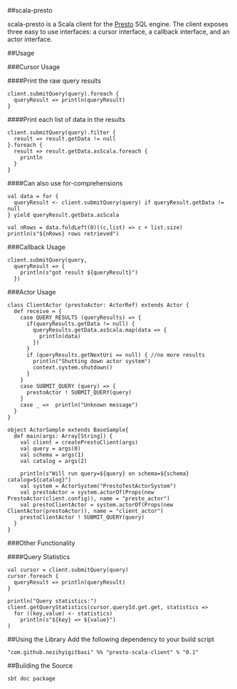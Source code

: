 ##scala-presto

scala-presto is a Scala client for the [Presto](http://prestodb.io/) SQL engine. The client exposes three easy to use interfaces: a cursor interface,
a callback interface, and an actor interface.

##Usage

###Cursor Usage

####Print the raw query results
```
client.submitQuery(query).foreach {
  queryResult => println(queryResult)
}
```

####Print each list of data in the results
```
client.submitQuery(query).filter {
  result => result.getData != null
}.foreach {
  result => result.getData.asScala.foreach {
    println
  }
}
```

####Can also use for-comprehensions
```
val data = for {
  queryResult <- client.submitQuery(query) if queryResult.getData != null
} yield queryResult.getData.asScala

val nRows = data.foldLeft(0)((c,list) => c + list.size)
println(s"${nRows} rows retrieved")
```

###Callback Usage

```
client.submitQuery(query,
  queryResult => {
    println(s"got result ${queryResult}")
  })
```

###Actor Usage
```
class ClientActor (prestoActor: ActorRef) extends Actor {
  def receive = {
    case QUERY_RESULTS (queryResults) => {
      if(queryResults.getData != null) {
        queryResults.getData.asScala.map(data => {
          println(data)
        })
      }
      if (queryResults.getNextUri == null) { //no more results
        println("Shutting down actor system")
        context.system.shutdown()
      }
    }
    case SUBMIT_QUERY (query) => {
      prestoActor ! SUBMIT_QUERY(query)
    }
    case _ =>  println("Unknown message")
  }
}

object ActorSample extends BaseSample{
  def main(args: Array[String]) {
    val client = createPrestoClient(args)
    val query = args(0)
    val schema = args(1)
    val catalog = args(2)

    println(s"Will run query=${query} on schema=${schema} catalog=${catalog}")
    val system = ActorSystem("PrestoTestActorSystem")
    val prestoActor = system.actorOf(Props(new PrestoActor(client.config)), name = "presto_actor")
    val prestoClientActor = system.actorOf(Props(new ClientActor(prestoActor)), name = "client_actor")
    prestoClientActor ! SUBMIT_QUERY(query)
  }
}
```

###Other Functionality

####Query Statistics

```
val cursor = client.submitQuery(query)
cursor.foreach {
  queryResult => println(queryResult)
}

println("Query statistics:")
client.getQueryStatistics(cursor.queryId.get.get, statistics =>
  for ((key,value) <- statistics)
    println(s"${key} => ${value}")
)
```

##Using the Library
Add the following dependency to your build script
```
"com.github.nezihyigitbasi" %% "presto-scala-client" % "0.1"
```

##Building the Source

```
sbt doc package
```